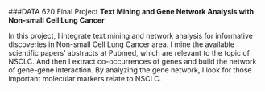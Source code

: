 ###DATA 620 Final Project
**Text Mining and Gene Network Analysis with Non-small Cell Lung Cancer**

In this project, I integrate text mining and network analysis for informative discoveries in Non-small Cell Lung Cancer area. I mine the available scientific papers’ abstracts at Pubmed, which are relevant to the topic of NSCLC. And then I extract co-occurrences of genes and build the network of gene-gene interaction. By analyzing the gene network, I look for those important molecular markers relate to NSCLC. 